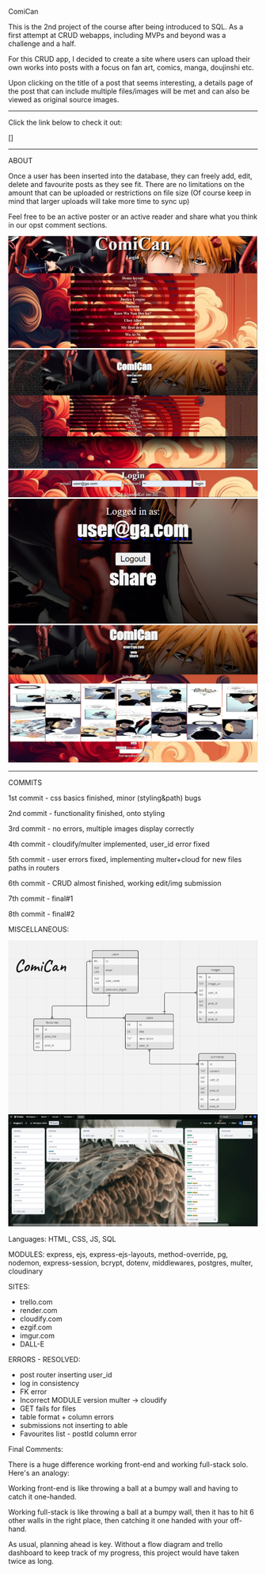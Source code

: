 ComiCan

This is the 2nd project of the course after being introduced to SQL. As a first attempt at CRUD webapps, including MVPs and beyond was a challenge and a half.  

For this CRUD app, I decided to create a site where users can upload their own works into posts with a focus on fan art, comics, manga, doujinshi etc. 

Upon clicking on the title of a post that seems interesting, a details page of the post that can include multiple files/images will be met and can also be viewed as original source images.

---------------------------------------------------------------------------------------------------------------------------------------------------------

Click the link below to check it out:

[]


---------------------------------------------------------------------------------------------------------------------------------------------------------

ABOUT

Once a user has been inserted into the database, they can freely add, edit, delete and favourite posts as they see fit. There are no limitations on the amount that can be uploaded or restrictions on file size (Of course keep in mind that larger uploads will take more time to sync up)

Feel free to be an active poster or an active reader and share what you think in our opst comment sections.


<img src="/media/Screenshot 2024-05-16 195757.png">
<img src="/media/Screenshot 2024-05-17 005719.png">
<img src="/media/Screenshot 2024-05-17 102354.png">
<img src="/media/Screenshot 2024-05-17 102406.png">
<img src="/media/Screenshot 2024-05-17 102459.png">

---------------------------------------------------------------------------------------------------------------------------------------------------------

COMMITS

1st commit - css basics finished, minor (styling&path) bugs

2nd commit - functionality finished, onto styling

3rd commit - no errors, multiple images display correctly

4th commit - cloudify/multer implemented, user_id error fixed

5th commit - user errors fixed, implementing multer+cloud for new files paths in routers

6th commit - CRUD almost finished, working edit/img submission

7th commit - final#1

8th commit - final#2


MISCELLANEOUS:

<img src="/media/Screenshot 2024-05-17 105244.png">
<img src="/media/Screenshot 2024-05-17 105150.png">


Languages: HTML, CSS, JS, SQL

MODULES: 
express, 
ejs, 
express-ejs-layouts,
method-override, 
pg, nodemon, 
express-session, 
bcrypt, 
dotenv, 
middlewares, 
postgres, 
multer, 
cloudinary

SITES:

- trello.com
- render.com
- cloudify.com
- ezgif.com
- imgur.com
- DALL-E



ERRORS - RESOLVED:

- post router inserting user_id
- log in consistency
- FK error
- Incorrect MODULE version multer -> cloudify
- GET fails for files
- table format + column errors
- submissions not inserting to able
- Favourites list - postId column error


Final Comments:

There is a huge difference working front-end and working full-stack solo. Here's an analogy:

Working front-end is like throwing a ball at a bumpy wall and having to catch it one-handed.

Working full-stack is like throwing a ball at a bumpy wall, then it has to hit 6 other walls in the right place, then catching it one handed with your off-hand.

As usual, planning ahead is key. Without a flow diagram and trello dashboard to keep track of my progress, this project would have taken twice as long.